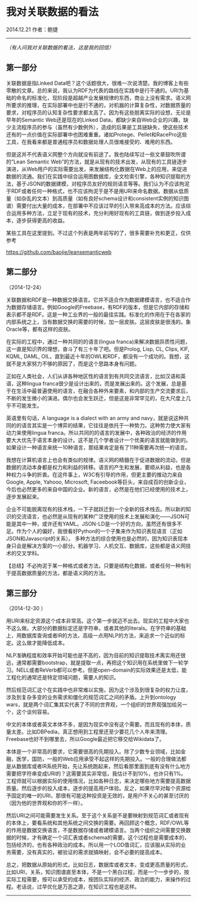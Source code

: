 # 我对关联数据的看法

2014.12.21   作者：鲍捷

***

*（有人问我对关联数据的看法，这是我的回信）*

## 第一部分

关联数据是指Linked Data吧？这个话题很大，很难一次说清楚。我的博客上有些零散的文章。总的来说，我认为RDF为代表的路线在实践中是行不通的。URI为基础的命名的标准化，现阶段是超越产业发展规律的东西，商业上没有需求。语义网所要求的推理，在实际部署中也是行不通的，对机器的计算复杂性，对数据质量的要求，对程序员的认知复杂性要求都太高了。因为有这些脱离实际的设想，无论是早年的Semantic Web还是现在的Linked Data，都缺少来自Web企业的兴趣，缺少主流程序员的参与（虽然有少数例外），造成的后果是工具链缺失，使这些技术还有的一点价值在实际部署中也困难重重。诸如Protege、Pellet和RacePro这些工具，在我看来都是普通程序员和数据处理人员很难接受的、难用的东西。

但是这并不代表语义网整个方向就没有前途了。我也陆续写过一些文章鼓吹所谓的”Lean Semantic Web”的方法，就是从现有的技术出发，从现有的工具链逐步演进，从Web用户的实际需要出发，来发展结构化数据在Web上的应用，来促进数据的流通。我们在实践中综合运用图数据库，全文检索引擎，各种知识提取的方法，基于JSON的数据建模，对程序员友好的规则语言等等。我们认为不应该拘泥于RDF或者任何一种格式，也不应该拘泥于是不是用URI来命名数据。数据从低质量（如杂乱的文本）到高质量（如有良好schema设计和consistent实例的知识图谱）需要付出大量的成本，在部署中不应该过早的引入带来高成本的方法。应该综合运用多种方法，立足于现有的技术，充分利用好现有的工具链，做到逐步投入成本，逐步获得更高的收益。

某些工具在这里提到。不过这个列表是两年前写的了，很多需要补充和更正，仅供参考

https://github.com/baojie/leansemanticweb

## 第二部分

（2014-12-24）

关联数据和RDF是一种数据交换语言。它并不适合作为数据建模语言，也不适合作为数据存储语言。例如Google的Freebase，有RDF的版本，但是它内部的存储和表示都不是RDF。这是一种工业界的一般的最佳实践。标准化的作用在于在各家的内部系统之上，当有数据交换的需要的时候，加一层皮肤。这层皮肤是很浅的。象Oracle等，都有这样的皮肤。

在实际的工程中，通过一种共同的的语言(lingua franca)来解决数据异质性问题，这一直是知识界的理想，奋斗了有三十年了吧。但是Prolog, Lisp, CL, Clips, KIF, KQML, DAML, OIL，直到最近十年的OWL和RDF，都没有一个成功的。我想，这就不是大家努力不够的原因了，而是这个思路本身有问题。

正如在人类社会，人们从讲各种地区性的语言到有共同交流语言，比如汉语和英语，这种lingua franca很少是设计出来的，而是发展出来的。这个发展，总是基于在生活中最普遍使用的语言，在融合各种外来要素，和内部的生产交流要求后，不断的发生微小的演进。偶尔也会发生跃迁，但是这是非常罕见的，在大尺度上几乎不可能发生。

英语里有句话，A language is a dialect with an army and navy，就是说这种共同的的语言其实是一个博弈的结果，它往往是依托于一种势力。这种势力使大家有动力来使用lingua franca。所以共同的的语言的发展中，各种政治的经济的作用要大大优先于语言本身的设计。这不是几个学者设计一个优美的语言就能做到的。如果设计一种语言来统一10种语言，那结果肯定是有了11种需要再次统一的语言。

我想在计算机语言上也会有类似的规律。语义网的精髓在于促进数据的流动，但是数据的流动本身都是权力和利益的转移。语言的产生和发展，要顺从利益，也是各种权力斗争的折衷。在这件事上，W3C有引导的作用，但更主要的推动力来自Google, Apple, Yahooo, Microsoft, Faceebook等巨头，来自成百的创新企业，今后也必然更多的来自中国的企业。新的语言，必然是在他们已经使用的技术上，逐步发展起来。

企业不可能脱离现有的技术栈，一下子就跃迁到一个全新的技术栈去。所以新的知识的交流语言，也必然是从现有的某种广泛使用的技术上发展和演化——JSON可能是其中一种，或许还有YAML。JSON-LD是一个好的方向，虽然还有很多不足。作为个人的偏好，我很看好Python的一个子集来作为知识表现语言（正如JSON和Javascript的关系）。
多种方法的综合使用也是必然的，因为知识表现本身只会是解决方案的一小部分。机器学习、人机交互、数据库，这些都是语义网技术的交叉学科。

【总结】不必拘泥于某一种格式或者方法，只要是结构化数据，或者任何一种有利于提高数据质量的方法，都是语义网的方法。

 ## 第三部分

（2014-12-30 ）

用URI来标定资源这个成本非常高。这个第一步就迈不出去。现实的工程中大家也不这么做。大部分的数据标定还是字符串，或者其他的literals。在字符串的基础上，用数据库查询或者IR的方法，高级一点用NLP的方法，来追求一个近似的标定。这么做才能降低成本。

NLP准确程度和效率开始可能也是不高的，因为目前的知识提取技术离实用还很远，通常都需要bootstrap，就是提取一点，再把这个知识用在系统里做下一轮学习。NELL或者ReVerb都可以参考。但是open-domain的实际效果还是太低，能工程化的通常还是特定领域问题，需要人的知识。

然后规范词汇这个在实践中也非常难以实施，因为这个涉及到很复杂的权力让度，涉及到复杂多变的业务需求和僵化的规范词汇之间的矛盾。上升到ontology wars，就是两个词汇集其实代表了不同的世界观，一个组织的世界观强加给另一个，这个谈何容易。

中文的本体或者英文本体不多，是因为现实中没有这个需要。而且现有的本体，质量太差。比如DBPedia，真正想用到工程里还至少要花几个人年来清理。Freebase也好不到哪里去，所以Google最近把它移交给Wikidata了。

本体是一个非常高的要求，它需要很高的先期投入。除了少数专业领域，比如金融，医学，国防，一般的Web应用承受不起这样的先期投入。一般的合理做法都是从数据库或者IR系统开始，先让系统跑起来，然后看那里面到底有没有什么地方需要把字符串变成URI的？这需要其实非常低，我估计不到10%，也许只有1%。工程师就可以根据实际的使用情况，比如各种日志，来决定哪些地方需要提高数据质量。然后逐步的投入成本，逐步的提高用户体验。反之，如果尽早对每个资源给予固定的唯一的URI，那很有可能这种投资是无效的，是用户不关心的甚至讨厌的（因为他的世界观和你的不一样）。

然后URI之间可能需要发生关系。至于这个关系是不是要映射到规范词汇或者现有的本体上，要看系统和其他系统之间交换的需要。再回顾这个概念，RDF/OWL等的作用是数据交换语言，不是数据存储或者建模语言。当两个组织之间需要交换数据的时候，才有确定一个词汇表或者schema的需要。这个过程也是需要成本的，包括经济的，也有各种政治的成本。所以用一个LOD值词汇，应该服从实际的业务需要，没有真实的，被验证的需求就搞映射，会不必要的提高成本。

总之，把数据从原始的形式，比如日志，数据库或者文本，变成更高质量的形式，比如URI，关系，知识图谱直至本体，不是一个黑白过程，而是一个一步步的，按实际工程需要，按可以承受的成本，按团队实际的经济、政治的能力，来操作的过程。老话说，过早优化是万恶之源，在知识工程也是这样。

***

